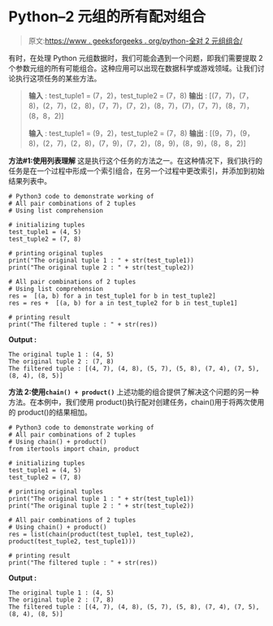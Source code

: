 # Python–2 元组的所有配对组合

> 原文:[https://www . geeksforgeeks . org/python-全对 2 元组组合/](https://www.geeksforgeeks.org/python-all-pair-combinations-of-2-tuples/)

有时，在处理 Python 元组数据时，我们可能会遇到一个问题，即我们需要提取 2 个参数元组的所有可能组合。这种应用可以出现在数据科学或游戏领域。让我们讨论执行这项任务的某些方法。

> **输入** : test_tuple1 = (7，2)，test_tuple2 = (7，8)
> **输出** : [(7，7)，(7，8)，(2，7)，(2，8)，(7，7)，(7，2)，(8，7)，(7)，(7，7)，(8，7)，(8，8，2)]
> 
> **输入** : test_tuple1 = (9，2)，test_tuple2 = (7，8)
> **输出** : [(9，7)，(9，8)，(2，7)，(2，8)，(7，9)，(7，2)，(8，9)，(8，9)，(8，8，2)]

**方法#1:使用列表理解**
这是执行这个任务的方法之一。在这种情况下，我们执行的任务是在一个过程中形成一个索引组合，在另一个过程中更改索引，并添加到初始结果列表中。

```
# Python3 code to demonstrate working of 
# All pair combinations of 2 tuples
# Using list comprehension

# initializing tuples
test_tuple1 = (4, 5)
test_tuple2 = (7, 8)

# printing original tuples
print("The original tuple 1 : " + str(test_tuple1))
print("The original tuple 2 : " + str(test_tuple2))

# All pair combinations of 2 tuples
# Using list comprehension
res =  [(a, b) for a in test_tuple1 for b in test_tuple2]
res = res +  [(a, b) for a in test_tuple2 for b in test_tuple1]

# printing result 
print("The filtered tuple : " + str(res))
```

**Output :**

```
The original tuple 1 : (4, 5)
The original tuple 2 : (7, 8)
The filtered tuple : [(4, 7), (4, 8), (5, 7), (5, 8), (7, 4), (7, 5), (8, 4), (8, 5)]

```

**方法 2:使用`chain() + product()`**
上述功能的组合提供了解决这个问题的另一种方法。在本例中，我们使用 product()执行配对创建任务，chain()用于将两次使用的 product()的结果相加。

```
# Python3 code to demonstrate working of 
# All pair combinations of 2 tuples
# Using chain() + product()
from itertools import chain, product

# initializing tuples
test_tuple1 = (4, 5)
test_tuple2 = (7, 8)

# printing original tuples
print("The original tuple 1 : " + str(test_tuple1))
print("The original tuple 2 : " + str(test_tuple2))

# All pair combinations of 2 tuples
# Using chain() + product()
res = list(chain(product(test_tuple1, test_tuple2), product(test_tuple2, test_tuple1)))

# printing result 
print("The filtered tuple : " + str(res))
```

**Output :**

```
The original tuple 1 : (4, 5)
The original tuple 2 : (7, 8)
The filtered tuple : [(4, 7), (4, 8), (5, 7), (5, 8), (7, 4), (7, 5), (8, 4), (8, 5)]

```